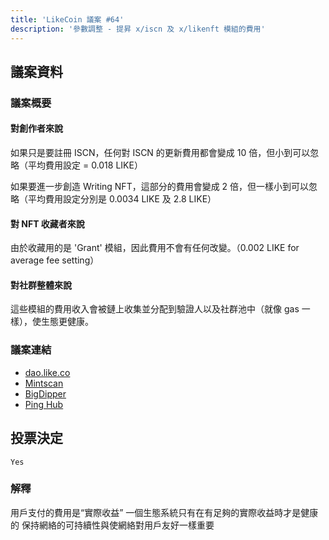 ```yaml
---
title: 'LikeCoin 議案 #64'
description: '參數調整 - 提昇 x/iscn 及 x/likenft 模組的費用'
---
```


## 議案資料

### 議案概要

#### 對創作者來說
如果只是要註冊 ISCN，任何對 ISCN 的更新費用都會變成 10 倍，但小到可以忽略（平均費用設定 = 0.018 LIKE）

如果要進一步創造 Writing NFT，這部分的費用會變成 2 倍，但一樣小到可以忽略（平均費用設定分別是 0.0034 LIKE 及 2.8 LIKE）

#### 對 NFT 收藏者來說
由於收藏用的是 'Grant' 模組，因此費用不會有任何改變。（0.002 LIKE for average fee setting）

#### 對社群整體來說
這些模組的費用收入會被鏈上收集並分配到驗證人以及社群池中（就像 gas 一樣），使生態更健康。

### 議案連結
- [dao.like.co](https://dao.like.co/proposals/64)
- [Mintscan](https://www.mintscan.io/likecoin/proposals/64)
- [BigDipper](https://bigdipper.live/likecoin/proposals/64)
- [Ping Hub](https://ping.pub/likecoin/gov/64)


## 投票決定
`Yes`

### 解釋
用戶支付的費用是“實際收益”
一個生態系統只有在有足夠的實際收益時才是健康的
保持網絡的可持續性與使網絡對用戶友好一樣重要
